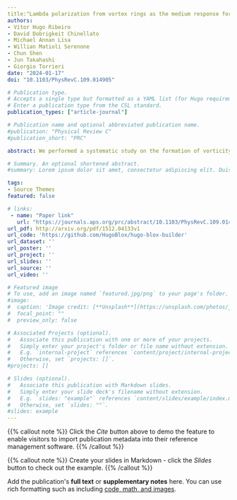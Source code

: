 ```yaml
---
title:"Lambda polarization from vortex rings as the medium response for jet thermalization"
authors:
- Vítor Hugo Ribeiro
- David Dobrigkeit Chinellato
- Michael Annan Lisa
- Willian Matioli Serenone
- Chun Shen
- Jun Takahashi
- Giorgio Torrieri 
date: "2024-01-17"
doi: "10.1103/PhysRevC.109.014905"

# Publication type.
# Accepts a single type but formatted as a YAML list (for Hugo requirements).
# Enter a publication type from the CSL standard.
publication_types: ["article-journal"]

# Publication name and optional abbreviated publication name.
#publication: "Physical Review C"
#publication_short: "PRC"

abstract: We performed a systematic study on the formation of vorticity rings as the process for jet thermalization in the medium created in high-energy nuclear collisions. In this work, we expanded our previous analysis to a more realistic framework by considering noncentral events and fluctuations in the initial condition. We simulate the formation and evolution of the flow vortex structure in a relativistic viscous hydrodynamic model and study the sensitivity of the proposed “ring observable” that can be measured experimentally through the polarization of Λ hyperons. We show that this observable is robust with respect to fluctuating initial conditions to capture the jet-induced vortex flow signal and further study its dependence on different model parameters, such as the jet's velocity, position, the fluid's shear viscosity, and the collision centrality. The proposed observable is associated with the formation of vorticity in a quark-gluon plasma, showing that the measurement of particle polarization can be a powerful tool to probe different properties of jet-medium interactions and to understand better the polarization induced by the transverse and longitudinal expansions of the medium.

# Summary. An optional shortened abstract.
#summary: Lorem ipsum dolor sit amet, consectetur adipiscing elit. Duis posuere tellus ac convallis placerat. Proin tincidunt magna sed ex sollicitudin condimentum.

tags:
- Source Themes
featured: false

# links:
 - name: "Paper link"
   url: "https://journals.aps.org/prc/abstract/10.1103/PhysRevC.109.014905"
url_pdf: http://arxiv.org/pdf/1512.04133v1
url_code: 'https://github.com/HugoBlox/hugo-blox-builder'
url_dataset: ''
url_poster: ''
url_project: ''
url_slides: ''
url_source: ''
url_video: ''

# Featured image
# To use, add an image named `featured.jpg/png` to your page's folder. 
#image:
#  caption: 'Image credit: [**Unsplash**](https://unsplash.com/photos/jdD8gXaTZsc)'
#  focal_point: ""
#  preview_only: false

# Associated Projects (optional).
#   Associate this publication with one or more of your projects.
#   Simply enter your project's folder or file name without extension.
#   E.g. `internal-project` references `content/project/internal-project/index.md`.
#   Otherwise, set `projects: []`.
#projects: []

# Slides (optional).
#   Associate this publication with Markdown slides.
#   Simply enter your slide deck's filename without extension.
#   E.g. `slides: "example"` references `content/slides/example/index.md`.
#   Otherwise, set `slides: ""`.
#slides: example
---
```


{{% callout note %}}
Click the *Cite* button above to demo the feature to enable visitors to import publication metadata into their reference management software.
{{% /callout %}}

{{% callout note %}}
Create your slides in Markdown - click the *Slides* button to check out the example.
{{% /callout %}}

Add the publication's **full text** or **supplementary notes** here. You can use rich formatting such as including [code, math, and images](https://docs.hugoblox.com/content/writing-markdown-latex/).
